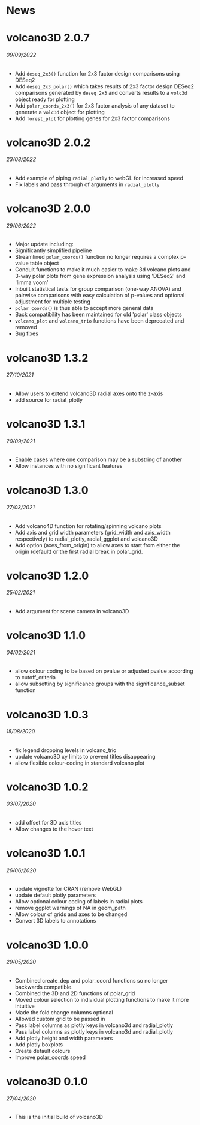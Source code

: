 News
=====

# volcano3D 2.0.7
###### 09/09/2022
* Add `deseq_2x3()` function for 2x3 factor design comparisons using DESeq2
* Add `deseq_2x3_polar()` which takes results of 2x3 factor design DESeq2
comparisons generated by `deseq_2x3` and converts results to a `volc3d` object
ready for plotting
* Add `polar_coords_2x3()` for 2x3 factor analysis of any dataset to generate a
`volc3d` object for plotting
* Add `forest_plot` for plotting genes for 2x3 factor comparisons

# volcano3D 2.0.2
###### 23/08/2022
* Add example of piping `radial_plotly` to webGL for increased speed
* Fix labels and pass through of arguments in `radial_plotly`

# volcano3D 2.0.0
###### 29/06/2022
* Major update including:
* Significantly simplified pipeline
* Streamlined `polar_coords()` function no longer requires a complex p-value
table object
* Conduit functions to make it much easier to make 3d volcano plots and 3-way
polar plots from gene expression analysis using 'DESeq2' and 'limma voom'
* Inbuilt statistical tests for group comparison (one-way ANOVA) and pairwise
comparisons with easy calculation of p-values and optional adjustment for
multiple testing
* `polar_coords()` is thus able to accept more general data
* Back compatibility has been maintained for old 'polar' class objects
* `volcano_plot` and `volcano_trio` functions have been deprecated and removed
* Bug fixes

# volcano3D 1.3.2
###### 27/10/2021
* Allow users to extend volcano3D radial axes onto the z-axis
* add source for radial_plotly

# volcano3D 1.3.1
###### 20/09/2021
* Enable cases where one comparison may be a substring of another
* Allow instances with no significant features

# volcano3D 1.3.0
###### 27/03/2021
* Add volcano4D function for rotating/spinning volcano plots
* Add axis and grid width parameters (grid\_width and axis\_width respectively)
to radial\_plotly, radial\_ggplot and volcano3D
* Add option (axes\_from\_origin) to allow axes to start from either the origin
(default) or the first radial break in polar\_grid.

# volcano3D 1.2.0
###### 25/02/2021
* Add argument for scene camera in volcano3D

# volcano3D 1.1.0
###### 04/02/2021
* allow colour coding to be based on pvalue or adjusted pvalue according to cutoff_criteria
* allow subsetting by significance groups with the significance_subset function

# volcano3D 1.0.3
###### 15/08/2020
* fix legend dropping levels in volcano_trio
* update volcano3D xy limits to prevent titles disappearing
* allow flexible colour-coding in standard volcano plot

# volcano3D 1.0.2
###### 03/07/2020

* add offset for 3D axis titles
* Allow changes to the hover text 

# volcano3D 1.0.1
###### 26/06/2020

* update vignette for CRAN (remove WebGL)
* update default plotly parameters
* Allow optional colour coding of labels in radial plots
* remove ggplot warnings of NA in geom_path 
* Allow colour of grids and axes to be changed
* Convert 3D labels to annotations 

# volcano3D 1.0.0
###### 29/05/2020

* Combined create\_dep and polar\_coord functions so no longer backwards compatible. 
* Combined the 3D and 2D functions of polar\_grid
* Moved colour selection to individual plotting functions to make it more intuitive
* Made the fold change columns optional
* Allowed custom grid to be passed in
* Pass label columns as plotly keys in volcano3d and radial_plotly
* Pass label columns as plotly keys in volcano3d and radial_plotly
* Add plotly height and width parameters
* Add plotly boxplots
* Create default colours 
* Improve polar_coords speed

# volcano3D 0.1.0
###### 27/04/2020

* This is the initial build of volcano3D

